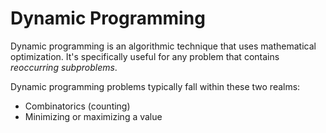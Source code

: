 # Dynamic Programming
Dynamic programming is an algorithmic technique that uses mathematical optimization. It's specifically useful for any problem that contains *reoccurring subproblems*.

Dynamic programming problems typically fall within these two realms:
* Combinatorics (counting)
* Minimizing or maximizing a value